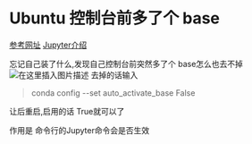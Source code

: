 # Ubuntu 控制台前多了个   base

[参考网址](https://www.iteye.com/blog/784838898-2440612)
[Jupyter介绍](https://zh.wikipedia.org/wiki/Jupyter%E9%A1%B9%E7%9B%AE)


忘记自己装了什么,发现自己控制台前突然多了个  base怎么也去不掉
![在这里插入图片描述](https://img-blog.csdnimg.cn/20190902194019772.png)
去掉的话输入 

> conda config --set auto_activate_base False 

让后重启,启用的话  True就可以了

作用是    命令行的Jupyter命令会是否生效
